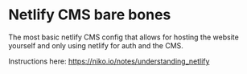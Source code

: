 # Netlify CMS bare bones

The most basic netlify CMS config that allows for hosting the website yourself and only using netlify for auth and the CMS.

Instructions here: https://niko.io/notes/understanding_netlify
